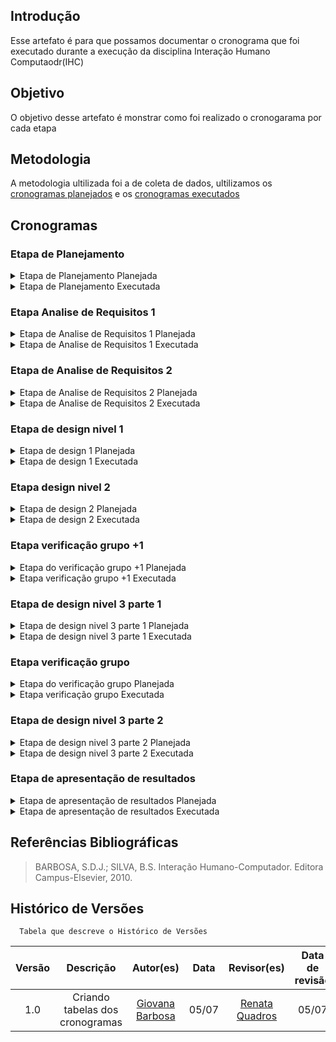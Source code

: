 ## Introdução
Esse artefato é para que possamos documentar o cronograma que foi executado durante a execução da disciplina Interação Humano Computaodr(IHC)

## Objetivo
O objetivo desse artefato é monstrar como foi realizado o cronogarama por cada etapa

## Metodologia
A metodologia ultilizada foi a de coleta de dados, ultilizamos os [cronogramas planejados](https://interacao-humano-computador.github.io/2024.1-PCDF/planejamento/cronograma/) e os [cronogramas executados](https://interacao-humano-computador.github.io/2024.1-PCDF/planejamento/cronograma_executado/)

## Cronogramas

### Etapa de Planejamento

<details >
<summary>Etapa de Planejamento Planejada</summary>

<center>

<table>
  <thead>
    <tr>
      <th>Atividade</th>
      <th>Período Previsto</th>
      <th>Responsável</th>
      <th>Revisão</th>
      <th>Revisor Responsável</th>
    </tr>
  </thead>
  <tbody>
    <tr>
      <td>Montar git pages</td>
      <td>27/03 a 31/03</td>
      <td>Lara</td>
      <td>29/03</td>
      <td>Giovana</td>
    </tr>
    <tr>
      <td>Documentar Equipe</td>
      <td>01/04 a 03/04</td>
      <td>Giovana</td>
      <td>07/04</td>
      <td>Lara</td>
    </tr>
    <tr>
      <td>Ferramentas do Projeto</td>
      <td>04/04 a 06/04</td>
      <td>Raissa</td>
      <td>07/04</td>
      <td>Giovana e Rayene</td>
    </tr>
    <tr>
      <td>Heatmap do projeto</td>
      <td>04/04 a 06/04</td>
      <td>Rayene</td>
      <td>07/04</td>
      <td>Giovana e Renata</td>
    </tr>
    <tr>
      <td>Documentar site escolhido</td>
      <td>06/04 a 07/04</td>
      <td>Rayene</td>
      <td>07/04</td>
      <td>Renata</td>
    </tr>
    <tr>
      <td>Seleção de sites individuais</td>
      <td>25/03 a 07/04</td>
      <td>Renata</td>
      <td>07/04</td>
      <td>Giovana</td>
    </tr>
    <tr>
      <td>Processo de design</td>
      <td>01/04 a 07/04</td>
      <td>Lara</td>
      <td>07/04</td>
      <td>João Pedro</td>
    </tr>
    <tr>
      <td>Montar cronograma</td>
      <td>03/04 a 06/04</td>
      <td>Giovana</td>
      <td>07/04</td>
      <td>Giovana, João, Lara, Raissa, Rayene, Renata</td>
    </tr>
    <tr>
      <td>Responder perguntas</td>
      <td>03/04 a 06/04</td>
      <td>João</td>
      <td>07/04</td>
      <td>Rayene</td>
    </tr>
    <tr>
      <td>Gravar Video da Apresentação</td>
      <td>06/04 a 07/04</td>
      <td>Giovana, João, Lara, Raissa, Rayene, Renata</td>
      <td>07/04</td>
      <td>Giovana, João, Lara, Raissa, Rayene, Renata</td>
    </tr>
    <tr>
      <td>Correção pós entrega</td>
      <td>09/04 a 12/04</td>
      <td>Giovana, João, Lara, Raissa, Rayene, Renata</td>
      <td>13/04</td>
      <td>Giovana, João, Lara, Raissa, Rayene, Renata</td>
    </tr>
  </tbody>
</table>

</table>

</center>

</details>
<details >
<summary>Etapa de Planejamento Executada </summary>

<center>

<table>
  <table>
  <thead>
    <tr>
      <th>Atividade</th>
      <th>Data</th>
      <th>Responsável </th>
      <th>Data da Revisão</th>
      <th>Revisor</th>
    </tr>
  </thead>
  <tbody>
    <tr>
      <td>Montar git pages</td>
      <td>27/03 a 31/03</td>
      <td>Lara</td>
      <td>29/03</td>
      <td>Giovana</td>
    </tr>
    <tr>
      <td>Documentar Equipe</td>
      <td>01/04 a 03/04</td>
      <td>Giovana</td>
      <td>07/04</td>
      <td>Lara</td>
    </tr>
    <tr>
      <td>Ferramentas do Projeto</td>
      <td>04/04 a 06/04</td>
      <td>Raissa</td>
      <td>07/04</td>
      <td>Giovana, João, Lara, Raissa, Rayene, Renata</td>
    </tr>
    <tr>
      <td>Heatmap do projeto</td>
      <td>04/04 a 06/04</td>
      <td>Rayene</td>
      <td>07/04</td>
      <td>Giovana</td>
    </tr>
    <tr>
      <td>Documentar site escolhido</td>
      <td>06/04 a 07/04</td>
      <td>Rayene </td>
      <td>07/04</td>
      <td>Renata e Giovana</td>
    </tr>
    <tr>
      <td>Sites avaliados</td>
      <td>25/03 a 07/04</td>
      <td>Renata</td>
      <td>07/04</td>
      <td>Giovana e Rayene</td>
    </tr>
    <tr>
      <td>Processo de design</td>
      <td>01/04 a 07/04</td>
      <td>Lara</td>
      <td>07/04</td>
      <td>João Pedro e Renata e Giovana</td>
    </tr>
    <tr>
      <td>cronograma</td>
      <td>03/04 a 06/04</td>
      <td>Giovana</td>
      <td>07/04</td>
      <td> Rayene, Renata</td>
    </tr>
    <tr>
      <td>cronograma executado</td>
      <td>03/04 a 06/04</td>
      <td>Giovana</td>
      <td>07/04</td>
      <td>Renata</td>
    </tr>
    <tr>
      <td>Responder perguntas</td>
      <td>03/04 a 06/04</td>
      <td>João e Giovana</td>
      <td>07/04</td>
      <td>Rayene, Renata, João</td>
    </tr>
    <tr>
      <td>Gravar Video da Apresentação</td>
      <td>06/04 a 07/04</td>
      <td>Giovana, João, Lara, Raissa, Rayene, Renata</td>
      <td>07/04</td>
      <td>Giovana, João, Lara, Raissa, Rayene, Renata</td>
    </tr>
    <tr>
      <td>Correção pós entrega</td>
      <td>09/04 a 12/04</td>
      <td>Giovana, João, Lara, Raissa, Rayene, Renata</td>
      <td>13/04</td>
      <td>Giovana, João, Lara, Raissa, Rayene, Renata</td>
    </tr>
  </tbody>
</table>

</table>

</center>

</details>

### Etapa Analise de Requisitos 1

<details >
<summary>Etapa de Analise de Requisitos 1 Planejada</summary>

<center>

<table>
  <thead>
    <tr>
      <th>Atividade</th>
      <th>Data</th>
      <th>Responsável </th>
      <th>Data da Revisão</th>
      <th>Revisor</th>
    </tr>
  </thead>
  <tbody>
    <tr>
      <td>Planejamento de Pesquisa do Perfil dos Usuários</td>
      <td>12/04 a 14/04</td>
      <td>Giovana e Renata</td>
      <td>14/04</td>
      <td>Rayene e Raissa</td>
    </tr>
    <tr>
      <td>Perfil dos Usuários</td>
      <td>14/04 a 15/04</td>
      <td>Giovana</td>
      <td>15/04</td>
      <td>João e Lara</td>
    </tr>
    <tr>
      <td>Definir Personas</td>
      <td>15/04 a 16/04</td>
      <td>João e Lara</td>
      <td>16/04</td>
      <td>Giovana e Renata</td>
    </tr>
    <tr>
      <td>Definir aspectos éticos</td>
      <td>13/04 a 15/04</td>
      <td>Giovana</td>
      <td>15/04</td>
      <td>Renata</td>
    </tr>
    <tr>
      <td>Termo de Consentimento</td>
      <td>11/04 a 12/04</td>
      <td>Renata</td>
      <td>12/04</td>
      <td>Giovana</td>
    </tr>
    <tr>
      <td>Análise de Tarefas</td>
      <td>16/04 a 18/04</td>
      <td>Giovana, João, Lara, Raissa, Rayene e Renata</td>
      <td>18/04</td>
      <td>Giovana, João, Lara, Raissa, Rayene e Renata</td>
    </tr>
    <tr>
      <td>Definir Cenários</td>
      <td>19/04 a 20/04</td>
      <td>Giovana, João, Lara, Raissa, Rayene e Renata</td>
      <td>20/04</td>
      <td>Giovana, João, Lara, Raissa, Rayene e Renata</td>
    </tr>
    <tr>
      <td>Responder perguntas</td>
      <td>21/04</td>
      <td>Giovana</td>
      <td>21/04</td>
      <td>Renata</td>
    </tr>
    <tr>
      <td>Gravação da apresentação</td>
      <td>21/04</td>
      <td>Giovana, João, Lara, Raissa, Rayene e Renata</td>
      <td>21/04</td>
      <td>Giovana, João, Lara, Raissa, Rayene e Renata</td>
    </tr>
    <tr>
      <td>Correção pós entrega</td>
      <td>22/04 a 25/04</td>
      <td>Giovana, João, Lara, Raissa, Rayene e Renata</td>
      <td>25/04</td>
      <td>Giovana, João, Lara, Raissa, Rayene e Renata</td>
    </tr>
  </tbody>

</table>

</center>

</details>

<details >
<summary>Etapa de Analise de Requisitos 1 Executada</summary>

<center>

<table>
  <thead>
    <tr>
      <th>Atividade</th>
      <th>Data</th>
      <th>Responsável </th>
      <th>Data da Revisão</th>
      <th>Revisor</th>
    </tr>
  </thead>
  <tbody>
    <tr>
      <td>Questionário</td>
      <td>12/04 a 14/04</td>
      <td>Raissa e Renata</td>
      <td>14/04</td>
      <td>Renata, Giovana e Rayene</td>
    </tr>
     <tr>
      <td>Entrevista</td>
      <td>12/04 a 14/04</td>
      <td>Giovana </td>
      <td>14/04</td>
      <td>Renata</td>
    </tr>
     <tr>
      <td>Analise Competitiva</td>
      <td>12/04 a 14/04</td>
      <td> Renata</td>
      <td>14/04</td>
      <td>Rayene e Giovana</td>
    </tr>
    <tr>
      <td>Perfil dos Usuários</td>
      <td>14/04 a 15/04</td>
      <td>Raissa e Rayene</td>
      <td>15/04</td>
      <td>Giovana e Renata</td>
    </tr>
    <tr>
      <td>Definir Personas</td>
      <td>15/04 a 16/04</td>
      <td>João e Lara</td>
      <td>16/04</td>
      <td>Giovana e Renata e Rayene</td>
    </tr>
    <tr>
      <td>Definir aspectos éticos</td>
      <td>13/04 a 15/04</td>
      <td>Renata</td>
      <td>15/04</td>
      <td>Giovana e Rayene</td>
    </tr>
    <tr>
      <td>Análise de Tarefas</td>
      <td>16/04 a 18/04</td>
      <td>Giovana, João, Lara, Raissa, Rayene e Renata</td>
      <td>18/04</td>
      <td>Giovana, João, Lara, Raissa, Rayene e Renata</td>
    </tr>
    <tr>
      <td>Definir Cenários</td>
      <td>19/04 a 20/04</td>
      <td>Giovana, João, Lara, Raissa, Rayene e Renata</td>
      <td>20/04</td>
      <td>Giovana, João, Lara, Raissa, Rayene e Renata</td>
    </tr>
    <tr>
      <td>Responder perguntas</td>
      <td>21/04</td>
      <td>Giovana</td>
      <td>21/04</td>
      <td>Renata</td>
    </tr>
    <tr>
      <td>Gravação da apresentação</td>
      <td>21/04</td>
      <td>Giovana, João, Lara, Raissa, Rayene e Renata</td>
      <td>21/04</td>
      <td>Giovana, João, Lara, Raissa, Rayene e Renata</td>
    </tr>
    <tr>
      <td>Correção pós entrega</td>
      <td>22/04 a 25/04</td>
      <td>Giovana, João, Lara, Raissa, Rayene e Renata</td>
      <td>25/04</td>
      <td>Giovana, João, Lara, Raissa, Rayene e Renata</td>
    </tr>
  </tbody>

</table>

</center>

</details>

### Etapa de Analise de Requisitos 2

<details >
<summary>Etapa de Analise de Requisitos 2 Planejada</summary>

<center>

<table>
   <thead>
    <tr>
      <th>Atividade</th>
      <th>Data</th>
      <th>Responsável </th>
      <th>Data da Revisão</th>
      <th>Revisor</th>
    </tr>
  </thead>
  <tbody>
    <tr>
      <td>Princípios gerais do projeto</td>
      <td>07/05 a 10/05</td>
      <td>Giovana e Renata</td>
      <td>10/05</td>
      <td>Giovana, João, Lara, Raissa, Rayene e Renata</td>
    </tr>
    <tr>
      <td>Metas de usabilidade</td>
      <td>07/05 a 10/05</td>
      <td>Raissa</td>
      <td>10/05</td>
      <td>Giovana, João, Lara, Raissa, Rayene e Renata</td>
    </tr>
    <tr>
      <td>Guia de estilo</td>
      <td>07/05 a 10/05</td>
      <td>Lara e João</td>
      <td>10/05</td>
      <td>Giovana, João, Lara, Raissa, Rayene e Renata</td>
    </tr>
    <tr>
      <td>Características do site</td>
      <td>07/05 a 10/05</td>
      <td>Rayane</td>
      <td>10/05</td>
      <td>Giovana, João, Lara, Raissa, Rayene e Renata</td>
    </tr>
    <tr>
      <td>Perguntas do site</td>
      <td>10/05</td>
      <td>Giovana</td>
      <td>10/05</td>
      <td>Giovana, João, Lara, Raissa, Rayene e Renata</td>
    </tr>
    <tr>
      <td>Gravar Apresentação</td>
      <td>11/05</td>
      <td>Giovana, João, Lara, Raissa, Rayene e Renata</td>
      <td>11/05</td>
      <td>Giovana, João, Lara, Raissa, Rayene e Renata</td>
    </tr>
    <tr>
      <td>Correção pós entrega</td>
      <td>14/05 a 17/05</td>
      <td>Giovana, João, Lara, Raissa, Rayene e Renata</td>
      <td>13/05 a 15/05</td>
      <td>Giovana, João, Lara, Raissa, Rayene e Renata</td>
    </tr>
  </tbody>
</table>

</center>

</details>

<details >
<summary>Etapa de Analise de Requisitos 2 Executada</summary>

<center>

<table>
   <thead>
    <tr>
      <th>Atividade</th>
      <th>Data</th>
      <th>Responsável </th>
      <th>Data da Revisão</th>
      <th>Revisor</th>
    </tr>
  </thead>
  <tbody>
    <tr>
      <td>Princípios gerais do projeto</td>
      <td>07/05 a 10/05</td>
      <td>Giovana e Renata</td>
      <td>10/05</td>
      <td>Giovana, Rayene e Renata</td>
    </tr>
    <tr>
      <td>Metas de usabilidade</td>
      <td>07/05 a 10/05</td>
      <td>Raissa</td>
      <td>10/05</td>
      <td>Giovana,  Rayene e Renata</td>
    </tr>
    <tr>
      <td>Guia de estilo</td>
      <td>07/05 a 10/05</td>
      <td>Rayene</td>
      <td>10/05</td>
      <td>Giovana, João, Lara, Raissa, Rayene e Renata</td>
    </tr>
    <tr>
      <td>Características do site</td>
      <td>07/05 a 10/05</td>
      <td>Lara e João</td>
      <td>10/05</td>
      <td>Giovana e Renata</td>
    </tr>
    <tr>
      <td>Perguntas do site</td>
      <td>10/05</td>
      <td>Giovana</td>
      <td>10/05</td>
      <td>Renata</td>
    </tr>
    <tr>
      <td>Gravar Apresentação</td>
      <td>11/05</td>
      <td>Giovana, João, Lara, Raissa, Rayene e Renata</td>
      <td>11/05</td>
      <td>Giovana, João, Lara, Raissa, Rayene e Renata</td>
    </tr>
    <tr>
      <td>Correção pós entrega</td>
      <td>14/05 a 17/05</td>
      <td>Giovana, João, Lara, Raissa, Rayene e Renata</td>
      <td>13/05 a 15/05</td>
      <td>Giovana, João, Lara, Raissa, Rayene e Renata</td>
    </tr>
  </tbody>
</table>

</center>

</details>

### Etapa de design nivel 1

<details >
<summary>Etapa de design 1 Planejada</summary>

<center>

<table>
   <thead>
    <tr>
      <th>Atividade</th>
      <th>Data</th>
      <th>Responsável </th>
      <th>Data da Revisão</th>
      <th>Revisor</th>
    </tr>
  </thead>
    <tbody>
    <tr>
      <td>Planejamento da avaliação do Storyboard</td>
      <td>14/05 a 16/05</td>
      <td>Renata</td>
      <td>16/05</td>
      <td>Giovana, João, Lara, Raissa, Rayene e Renata</td>
    </tr>
    <tr>
      <td>Planejamento do relato dos resultados da avaliação do Storyboard</td>
      <td>16/05 a 18/05</td>
      <td>Lara</td>
      <td>18/05</td>
      <td>Giovana, João, Lara, Raissa, Rayene e Renata</td>
    </tr>
    <tr>
      <td>Relato do Storyboard</td>
      <td>18/05 a 20/05</td>
      <td>João</td>
      <td>20/05</td>
      <td>Giovana, João, Lara, Raissa, Rayene e Renata</td>
    </tr>
    <tr>
      <td>Planejamento da Avaliação da Análise de tarefas</td>
      <td>14/05 a 16/05</td>
      <td>Raissa</td>
      <td>16/05</td>
      <td>Giovana, João, Lara, Raissa, Rayene e Renata</td>
    </tr>
    <tr>
      <td>Planejamento do relato da avaliação da análise de tarefas</td>
      <td>16/05 a 18/05</td>
      <td>Giovana</td>
      <td>18/05</td>
      <td>Giovana, João, Lara, Raissa, Rayene e Renata</td>
    </tr>
    <tr>
      <td>Relato da Análise de tarefas</td>
      <td>18/05 a 20/05</td>
      <td>Rayene</td>
      <td>20/05</td>
      <td>Giovana, João, Lara, Raissa, Rayene e Renata</td>
    </tr>
    <tr>
      <td>Storyboard</td>
      <td>14/05 a 20/05</td>
      <td>Giovana, João, Lara, Raissa, Rayene e Renata</td>
      <td>20/05</td>
      <td>Giovana, João, Lara, Raissa, Rayene e Renata</td>
    </tr>
    <tr>
      <td>Perguntas do site</td>
      <td>20/05</td>
      <td>Giovana</td>
      <td>20/05</td>
      <td>Giovana, João, Lara, Raissa, Rayene e Renata</td>
    </tr>
    <tr>
      <td>Gravação da apresentação</td>
      <td>20/05 a 21/05</td>
      <td>Giovana, João, Lara, Raissa, Rayene e Renata</td>
      <td>21/05</td>
      <td>Giovana, João, Lara, Raissa, Rayene e Renata</td>
    </tr>
    <tr>
      <td>Correção pós entrega</td>
      <td>23/05 a 25/05</td>
      <td>Giovana, João, Lara, Raissa, Rayene e Renata</td>
      <td>25/05</td>
      <td>Giovana, João, Lara, Raissa, Rayene e Renata</td>
    </tr>
  </tbody>
</table>

</center>

</details>

<details >
<summary>Etapa de design 1 Executada</summary>

<center>

<table>
   <thead>
    <tr>
      <th>Atividade</th>
      <th>Data</th>
      <th>Responsável </th>
      <th>Data da Revisão</th>
      <th>Revisor</th>
    </tr>
  </thead>
  <tbody>
    <tr>
      <td>Planejamento da avaliação do Storyboard</td>
      <td>14/05 a 16/05</td>
      <td>Renata</td>
      <td>16/05</td>
      <td>Giovana, Rayene e Renata</td>
    </tr>
    <tr>
      <td>Planejamento do relato dos resultados da avaliação do Storyboard</td>
      <td>16/05 a 18/05</td>
      <td>Rayene</td>
      <td>18/05</td>
      <td>Giovana</td>
    </tr>
    <tr>
      <td>Planejamento da Avaliação da Análise de tarefas</td>
      <td>14/05 a 16/05</td>
      <td>Raissa</td>
      <td>16/05</td>
      <td>Giovana, Rayene e Renata</td>
    </tr>
    <tr>
      <td>Planejamento do relato da avaliação da análise de tarefas</td>
      <td>16/05 a 18/05</td>
      <td>Giovana</td>
      <td>18/05</td>
      <td>Giovana, Rayene e Renata</td>
    </tr>
    <tr>
      <td>Perguntas do site</td>
      <td>20/05</td>
      <td>Giovana</td>
      <td>20/05</td>
      <td> Renata</td>
    </tr>
    <tr>
      <td>Gravação da apresentação</td>
      <td>20/05 a 21/05</td>
      <td>Giovana, João, Lara, Raissa, Rayene e Renata</td>
      <td>21/05</td>
      <td>Giovana, João, Lara, Raissa, Rayene e Renata</td>
    </tr>
    <tr>
      <td>Correção pós entrega</td>
      <td>23/05 a 25/05</td>
      <td>Giovana, João, Lara, Raissa, Rayene e Renata</td>
      <td>25/05</td>
      <td>Giovana, João, Lara, Raissa, Rayene e Renata</td>
    </tr>
  </tbody>
</table>

</center>

</details>

### Etapa design nivel 2 
<details >
<summary>Etapa de design 2 Planejada</summary>

<center>

<table>
   <thead>
    <tr>
      <th>Atividade</th>
      <th>Data</th>
      <th>Responsável </th>
      <th>Data da Revisão</th>
      <th>Revisor</th>
    </tr>
  </thead>
    <tbody>
    <tr>
      <td>Relato dos resultados do Storyboard</td>
      <td>25/05 a 27/05</td>
      <td>Rayene</td>
      <td>25/05 a 27/05</td>
      <td>Giovana, João, Lara, Raissa, Rayene e Renata</td>
    </tr>
    <tr>
      <td>Relato dos resultados da Análise de tarefas</td>
      <td>25/05 a 27/05</td>
      <td>Giovana</td>
      <td>25/05 a 27/05</td>
      <td>Giovana, João, Lara, Raissa, Rayene e Renata</td>
    </tr>
    <tr>
      <td>Planejamento da avaliação do protótipo de papel</td>
      <td>23/05 a 25/05</td>
      <td>João e Lara</td>
      <td>23/05 a 25/05</td>
      <td>Giovana, João, Lara, Raissa, Rayene e Renata</td>
    </tr>
    <tr>
      <td>Planejamento do relato de resultados da avaliação do protótipo de papel</td>
      <td>25/05 a 27/05</td>
      <td>Raissa e Renata</td>
      <td>25/05 a 27/05</td>
      <td>Giovana, João, Lara, Raissa, Rayene e Renata</td>
    </tr>
    <tr>
      <td>Responder Perguntas Finais</td>
      <td>25/05 a 27/05</td>
      <td>Giovana</td>
      <td>25/05 a 27/05</td>
      <td>Giovana, João, Lara, Raissa, Rayene e Renata</td>
    </tr>
    <tr>
      <td>Gravação da apresentação</td>
      <td>28/05 a 29/05</td>
      <td>Giovana, João, Lara, Raissa, Rayene e Renata</td>
      <td>28/05 a 29/05</td>
      <td>Giovana, João, Lara, Raissa, Rayene e Renata</td>
    </tr>
    <tr>
      <td>Correção pós entrega</td>
      <td>03/06 a 05/06</td>
      <td>Giovana, João, Lara, Raissa, Rayene e Renata</td>
      <td>05/06</td>
      <td>Giovana, João, Lara, Raissa, Rayene e Renata</td>
    </tr>
  </tbody>
</table>

</center>

</details>

<details >
<summary>Etapa de design 2 Executada</summary>

<center>

<table>
   <thead>
    <tr>
      <th>Atividade</th>
      <th>Data</th>
      <th>Responsável </th>
      <th>Data da Revisão</th>
      <th>Revisor</th>
    </tr>
  </thead>
    <tbody>
    <tr>
      <td>Relato dos resultados do Storyboard</td>
      <td>25/05 a 27/05</td>
      <td>Rayene</td>
      <td>25/05 a 27/05</td>
      <td>Giovana e Rayene </td>
    </tr>
    <tr>
      <td>Relato dos resultados da Análise de tarefas</td>
      <td>25/05 a 27/05</td>
      <td>Giovana</td>
      <td>25/05 a 27/05</td>
      <td>Rayene e Renata</td>
    </tr>
    <tr>
      <td>Storyboard</td>
      <td>25/05 a 27/05</td>
      <td>Giovana, João, Lara, Raissa, Rayene e Renata</td>
      <td>25/05 a 27/05</td>
      <td>Giovana, João, Lara, Raissa, Rayene e Renata</td>
    </tr>
    <tr>
      <td>Planejamento da avaliação do protótipo de papel</td>
      <td>23/05 a 25/05</td>
      <td>Renata</td>
      <td>23/05 a 25/05</td>
      <td>Giovana</td>
    </tr>
    <tr>
      <td>Planejamento do relato de resultados da avaliação do protótipo de papel</td>
      <td>25/05 a 27/05</td>
      <td>Raissa </td>
      <td>25/05 a 27/05</td>
      <td>Giovana e Renata</td>
    </tr>
    <tr>
      <td>Responder Perguntas Finais</td>
      <td>25/05 a 27/05</td>
      <td>Giovana</td>
      <td>25/05 a 27/05</td>
      <td> Renata</td>
    </tr>
    <tr>
      <td>Gravação da apresentação</td>
      <td>28/05 a 29/05</td>
      <td>Giovana, João, Lara, Raissa, Rayene e Renata</td>
      <td>28/05 a 29/05</td>
      <td>Giovana, João, Lara, Raissa, Rayene e Renata</td>
    </tr>
    <tr>
      <td>Correção pós entrega</td>
      <td>03/06 a 05/06</td>
      <td>Giovana, João, Lara, Raissa, Rayene e Renata</td>
      <td>05/06</td>
      <td>Giovana, João, Lara, Raissa, Rayene e Renata</td>
    </tr>
  </tbody>
</table>

</center>

</details>

### Etapa verificação grupo +1
<details >
<summary>Etapa do verificação grupo +1 Planejada</summary>

<center>

<table>
   <thead>
    <tr>
      <th>Atividade</th>
      <th>Data</th>
      <th>Responsável </th>
      <th>Data da Revisão</th>
      <th>Revisor</th>
    </tr>
  </thead>
    <tbody>
     <tr>
    <td>Planejamento da Avaliação da etapa 1</td>
    <td>03/06</td>
    <td>Raissa e Rayene</td>
    <td>07/06</td>
    <td>Giovana, Lara, Raissa, Rayene e Renata</td>
  </tr>
  <tr>
    <td>Planejamento da Avaliação da etapa 2</td>
    <td>06/06</td>
    <td>Giovana e Renata</td>
    <td>07/06</td>
    <td>Giovana, Lara, Raissa, Rayene e Renata</td>
  </tr>
  <tr>
    <td>Planejamento da Avaliação da etapa 3</td>
    <td>06/06</td>
    <td>Lara e Giovana</td>
    <td>07/06</td>
    <td>Giovana, Lara, Raissa, Rayene e Renata</td>
  </tr>
  <tr>
    <td>Planejamento da Avaliação da etapa 4</td>
    <td>06/06</td>
    <td>Raissa e Rayene</td>
    <td>07/06</td>
    <td>Giovana, Lara, Raissa, Rayene e Renata</td>
  </tr>
  <tr>
    <td>Planejamento da Avaliação da etapa 5</td>
    <td>03/06</td>
    <td>Giovana e Renata</td>
    <td>07/06</td>
    <td>Giovana, Lara, Raissa, Rayene e Renata</td>
  </tr>
  <tr>
    <td>Relato da etapa 1</td>
    <td>09/06</td>
    <td>Lara e Giovana</td>
    <td>09/06</td>
    <td>Giovana, Lara, Raissa, Rayene e Renata</td>
  </tr>
  <tr>
    <td>Relato da etapa 2</td>
    <td>09/06</td>
    <td>Raissa e Rayene</td>
    <td>09/06</td>
    <td>Giovana, Lara, Raissa, Rayene e Renata</td>
  </tr>
  <tr>
    <td>Relato da etapa 3</td>
    <td>09/06</td>
    <td>Renata e Rayene</td>
    <td>09/06</td>
    <td>Giovana, Lara, Raissa, Rayene e Renata</td>
  </tr>
  <tr>
    <td>Relato da etapa 4</td>
    <td>09/06</td>
    <td>Giovana e Lara</td>
    <td>09/06</td>
    <td>Giovana, Lara, Raissa, Rayene e Renata</td>
  </tr>
  <tr>
    <td>Relato da etapa 5</td>
    <td>09/06</td>
    <td>Lara e Raissa</td>
    <td>09/06</td>
    <td>Giovana, Lara, Raissa, Rayene e Renata</td>
  </tr>
  <tr>
    <td>Responder Perguntas finais</td>
    <td>09/06</td>
    <td>Giovana</td>
    <td>09/06</td>
    <td>Giovana, Lara, Raissa, Rayene e Renata</td>
  </tr>
  <tr>
    <td>Gravação da apresentação</td>
    <td>09/06</td>
    <td>Giovana, Lara, Raissa, Rayene e Renata</td>
    <td>10/06</td>
    <td>Giovana, Lara, Raissa, Rayene e Renata</td>
  </tr>
  <tr>
    <td>Correção pós entrega</td>
    <td>14/06</td>
    <td>Giovana, Lara, Raissa, Rayene e Renata</td>
    <td>14/06</td>
    <td>Giovana, Lara, Raissa, Rayene e Renata</td>
  </tr>
  </tbody>
</table>

</center>

</details>

<details >
<summary>Etapa verificação grupo +1 Executada</summary>

<center>

<table>
   <thead>
    <tr>
      <th>Atividade</th>
      <th>Data</th>
      <th>Responsável </th>
      <th>Data da Revisão</th>
      <th>Revisor</th>
    </tr>
  </thead>
    <tbody>
     <tr>
    <td>Planejamento da Avaliação da etapa 1</td>
    <td>03/06</td>
    <td>Raissa e Rayene</td>
    <td>07/06</td>
    <td>Giovana, Lara, Raissa, Rayene e Renata</td>
  </tr>
  <tr>
    <td>Planejamento da Avaliação da etapa 2</td>
    <td>03/06</td>
    <td>Giovana e Renata</td>
    <td>07/06</td>
    <td>Giovana, Lara, Raissa, Rayene e Renata</td>
  </tr>
  <tr>
    <td>Planejamento da Avaliação da etapa 3</td>
    <td>03/06</td>
    <td>Lara e Giovana</td>
    <td>07/06</td>
    <td>Giovana, Lara, Raissa, Rayene e Renata</td>
  </tr>
  <tr>
    <td>Planejamento da Avaliação da etapa 4</td>
    <td>06/06</td>
    <td>Raissa e Rayene</td>
    <td>07/06</td>
    <td>Giovana, Lara, Raissa, Rayene e Renata</td>
  </tr>
  <tr>
    <td>Planejamento da Avaliação da etapa 5</td>
    <td>06/06</td>
    <td>Giovana e Renata</td>
    <td>07/06</td>
    <td>Giovana, Lara, Raissa, Rayene e Renata</td>
  </tr>
  <tr>
    <td>Relato da etapa 1</td>
    <td>09/06</td>
    <td>Lara e Giovana</td>
    <td>09/06</td>
    <td>Giovana, Lara, Raissa, Rayene e Renata</td>
  </tr>
  <tr>
    <td>Relato da etapa 2</td>
    <td>09/06</td>
    <td>Raissa e Rayene</td>
    <td>09/06</td>
    <td>Giovana, Lara, Raissa, Rayene e Renata</td>
  </tr>
  <tr>
    <td>Relato da etapa 3</td>
    <td>09/06</td>
    <td>Renata e Rayene</td>
    <td>09/06</td>
    <td>Giovana, Lara, Raissa, Rayene e Renata</td>
  </tr>
  <tr>
    <td>Relato da etapa 4</td>
    <td>09/06</td>
    <td>Giovana e Lara</td>
    <td>09/06</td>
    <td>Giovana, Lara, Raissa, Rayene e Renata</td>
  </tr>
  <tr>
    <td>Relato da etapa 5</td>
    <td>09/06</td>
    <td>Lara e Raissa</td>
    <td>09/06</td>
    <td>Giovana, Lara, Raissa, Rayene e Renata</td>
  </tr>
  <tr>
    <td>Responder Perguntas finais</td>
    <td>09/06</td>
    <td>Giovana</td>
    <td>09/06</td>
    <td>Giovana, Lara, Raissa, Rayene e Renata</td>
  </tr>
  <tr>
    <td>Gravação da apresentação</td>
    <td>10/06</td>
    <td>Giovana, Lara, Raissa, Rayene e Renata</td>
    <td>10/06</td>
    <td>Giovana, Lara, Raissa, Rayene e Renata</td>
  </tr>
  <tr>
    <td>Correção pós entrega</td>
    <td>14/06</td>
    <td>Giovana, Lara, Raissa, Rayene e Renata</td>
    <td>14/06</td>
    <td>Giovana, Lara, Raissa, Rayene e Renata</td>
  </tr>
  </tbody>
  </tbody>
</table>

</center>

</details>

### Etapa de design nivel 3 parte 1
<details >
<summary>Etapa de design nivel 3 parte 1 Planejada</summary>

<center>

<table>
   <thead>
    <tr>
      <th>Atividade</th>
      <th>Data</th>
      <th>Responsável </th>
      <th>Data da Revisão</th>
      <th>Revisor</th>
    </tr>
     <tr>
    <td>Protótipo de papel</td>
    <td>05/06</td>
    <td>Giovana, Lara, Raissa, Rayene e Renata</td>
    <td>12/06</td>
    <td>Giovana, Lara, Raissa, Rayene e Renata</td>
  </tr>
  <tr>
    <td>Relato dos resultados do Protótipo de Papel</td>
    <td>10/06</td>
    <td>Giovana</td>
    <td>12/06 - 14/06</td>
    <td>Giovana, Lara, Raissa, Rayene e Renata</td>
  </tr>
  <tr>
    <td>Planejamento da avaliação do protótipo de alta fidelidade</td>
    <td>12/06</td>
    <td>Renata e Raissa</td>
    <td>14/06 - 16/06</td>
    <td>Giovana, Lara, Raissa, Rayene e Renata</td>
  </tr>
  <tr>
    <td>Planejamento do relato dos resultados da avaliação do protótipo de alta fidelidade</td>
    <td>16/06</td>
    <td>Rayene e Lara</td>
    <td>14/06 - 16/06</td>
    <td>Giovana, Lara, Raissa, Rayene e Renata</td>
  </tr>
  <tr>
    <td>Perguntas finais</td>
    <td>16/06</td>
    <td>Giovana</td>
    <td>16/06</td>
    <td>Giovana, Lara, Raissa, Rayene e Renata</td>
  </tr>
  <tr>
    <td>Gravação da apresentação</td>
    <td>17/06</td>
    <td>Giovana, Lara, Raissa, Rayene e Renata</td>
    <td>16/06 - 17/06</td>
    <td>Giovana, Lara, Raissa, Rayene e Renata</td>
  </tr>
  <tr>
    <td>Correção pós entrega</td>
    <td>21/06</td>
    <td>Giovana, Lara, Raissa, Rayene e Renata</td>
    <td>21/06</td>
    <td>Giovana, Lara, Raissa, Rayene e Renata</td>
  </tr>
</table>

</center>

</details>

<details >
<summary>Etapa de design nivel 3 parte 1 Executada</summary>

<center>

<table>
   <thead>
    <tr>
      <th>Atividade</th>
      <th>Data</th>
      <th>Responsável </th>
      <th>Data da Revisão</th>
      <th>Revisor</th>
    </tr>
  <tr>
    <td>Protótipo de papel</td>
    <td>05/06</td>
    <td>Giovana, Lara, Raissa, Rayene e Renata</td>
    <td>12/06</td>
    <td>Giovana, Lara, Raissa, Rayene e Renata</td>
  </tr>
  <tr>
    <td>Relato dos resultados do Protótipo de Papel</td>
    <td>12/06</td>
    <td>Giovana</td>
    <td>12/06 - 14/06</td>
    <td>Giovana, Rayene e Renata</td>
  </tr>
  <tr>
    <td>Planejamento da avaliação do protótipo de alta fidelidade</td>
   <td>14/06</td>
    <td>Renata </td>
    <td>14/06 - 16/06</td>
    <td>Giovana</td>
  </tr>
  <tr>
    <td>Planejamento do relato dos resultados da avaliação do protótipo de alta fidelidade</td>
    <td>16/06</td>
    <td>Rayene e Raissa</td>
    <td>14/06 - 16/06</td>
    <td>Giovana e Renata</td>
  </tr>
  <tr>
    <td>Perguntas finais</td>
    <td>16/06</td>
    <td>Giovana</td>
    <td>16/06</td>
    <td>Renata</td>
  </tr>
  <tr>
    <td>Gravação da apresentação</td>
    <td>17/06</td>
    <td>Giovana, Lara, Raissa, Rayene e Renata</td>
    <td>16/06 - 17/06</td>
    <td>Giovana, Lara, Raissa, Rayene e Renata</td>
  </tr>
  <tr>
    <td>Correção pós entrega</td>
    <td>21/06</td>
    <td>Giovana, Lara, Raissa, Rayene e Renata</td>
    <td>21/06</td>
    <td>Giovana, Lara, Raissa, Rayene e Renata</td>
  </tr>
</table>

</center>

</details>

### Etapa verificação grupo 
<details >
<summary>Etapa do verificação grupo  Planejada</summary>

<center>

<table>
   <thead>
    <tr>
      <th>Atividade</th>
      <th>Data</th>
      <th>Responsável </th>
      <th>Data da Revisão</th>
      <th>Revisor</th>
    </tr>
  </thead>
    <tbody>
     <tr>
    <td>Planejamento da Avaliação da etapa 1</td>
    <td>06/06</td>
    <td>Raissa e Rayene</td>
    <td>07/06</td>
    <td>Giovana, Lara, Raissa, Rayene e Renata</td>
  </tr>
  <tr>
    <td>Planejamento da Avaliação da etapa 2</td>
    <td>06/06</td>
    <td>Giovana e Renata</td>
    <td>07/06</td>
    <td>Giovana, Lara, Raissa, Rayene e Renata</td>
  </tr>
  <tr>
    <td>Planejamento da Avaliação da etapa 3</td>
    <td>06/06</td>
    <td>Lara e Giovana</td>
    <td>07/06</td>
    <td>Giovana, Lara, Raissa, Rayene e Renata</td>
  </tr>
  <tr>
    <td>Planejamento da Avaliação da etapa 4</td>
    <td>06/06</td>
    <td>Raissa e Rayene</td>
    <td>07/06</td>
    <td>Giovana, Lara, Raissa, Rayene e Renata</td>
  </tr>
  <tr>
    <td>Planejamento da Avaliação da etapa 5</td>
    <td>06/06</td>
    <td>Giovana e Renata</td>
    <td>07/06</td>
    <td>Giovana, Lara, Raissa, Rayene e Renata</td>
  </tr>
  <tr>
    <td>Relato da etapa 1</td>
    <td>09/06</td>
    <td>Lara e Giovana</td>
    <td>09/06</td>
    <td>Giovana, Lara, Raissa, Rayene e Renata</td>
  </tr>
  <tr>
    <td>Relato da etapa 2</td>
    <td>06/06</td>
    <td>Raissa e Rayene</td>
    <td>09/06</td>
    <td>Giovana, Lara, Raissa, Rayene e Renata</td>
  </tr>
  <tr>
    <td>Relato da etapa 3</td>
    <td>06/06</td>
    <td>Renata e Rayene</td>
    <td>09/06</td>
    <td>Giovana, Lara, Raissa, Rayene e Renata</td>
  </tr>
  <tr>
    <td>Relato da etapa 4</td>
    <td>09/06</td>
    <td>Giovana e Lara</td>
    <td>09/06</td>
    <td>Giovana, Lara, Raissa, Rayene e Renata</td>
  </tr>
  <tr>
    <td>Relato da etapa 5</td>
    <td>09/06</td>
    <td>Lara e Raissa</td>
    <td>09/06</td>
    <td>Giovana, Lara, Raissa, Rayene e Renata</td>
  </tr>
  <tr>
    <td>Responder Perguntas finais</td>
    <td>09/06</td>
    <td>Giovana</td>
    <td>09/06</td>
    <td>Giovana, Lara, Raissa, Rayene e Renata</td>
  </tr>
  <tr>
    <td>Gravação da apresentação</td>
    <td>10/06</td>
    <td>Giovana, Lara, Raissa, Rayene e Renata</td>
    <td>10/06</td>
    <td>Giovana, Lara, Raissa, Rayene e Renata</td>
  </tr>
  <tr>
    <td>Correção pós entrega</td>
    <td>14/06</td>
    <td>Giovana, Lara, Raissa, Rayene e Renata</td>
    <td>14/06</td>
    <td>Giovana, Lara, Raissa, Rayene e Renata</td>
  </tr>
  </tbody>
</table>

</center>

</details>

<details >
<summary>Etapa verificação grupo  Executada</summary>

<center>

<table>
   <thead>
    <tr>
      <th>Atividade</th>
      <th>Data</th>
      <th>Responsável </th>
      <th>Data da Revisão</th>
      <th>Revisor</th>
    </tr>
  </thead>
    <tbody>
     <tr>
    <td>Planejamento da Avaliação da etapa 1</td>
    <td>03/06</td>
    <td>Raissa e Rayene</td>
    <td>07/06</td>
    <td>Giovana, Lara, Raissa, Rayene e Renata</td>
  </tr>
  <tr>
    <td>Planejamento da Avaliação da etapa 2</td>
    <td>03/06</td>
    <td>Giovana e Renata</td>
    <td>07/06</td>
    <td>Giovana, Lara, Raissa, Rayene e Renata</td>
  </tr>
  <tr>
    <td>Planejamento da Avaliação da etapa 3</td>
    <td>03/06</td>
    <td>Lara e Giovana</td>
    <td>07/06</td>
    <td>Giovana, Lara, Raissa, Rayene e Renata</td>
  </tr>
  <tr>
    <td>Planejamento da Avaliação da etapa 4</td>
    <td>03/06</td>
    <td>Raissa e Rayene</td>
    <td>07/06</td>
    <td>Giovana, Lara, Raissa, Rayene e Renata</td>
  </tr>
  <tr>
    <td>Planejamento da Avaliação da etapa 5</td>
    <td>06/06</td>
    <td>Giovana e Renata</td>
    <td>07/06</td>
    <td>Giovana, Lara, Raissa, Rayene e Renata</td>
  </tr>
  <tr>
    <td>Relato da etapa 1</td>
    <td>09/06</td>
    <td>Lara e Giovana</td>
    <td>09/06</td>
    <td>Giovana, Lara, Raissa, Rayene e Renata</td>
  </tr>
  <tr>
    <td>Relato da etapa 2</td>
    <td>09/06</td>
    <td>Raissa e Rayene</td>
    <td>09/06</td>
    <td>Giovana, Lara, Raissa, Rayene e Renata</td>
  </tr>
  <tr>
    <td>Relato da etapa 3</td>
    <td>09/06</td>
    <td>Renata e Rayene</td>
    <td>09/06</td>
    <td>Giovana, Lara, Raissa, Rayene e Renata</td>
  </tr>
  <tr>
    <td>Relato da etapa 4</td>
    <td>09/06</td>
    <td>Giovana e Lara</td>
    <td>09/06</td>
    <td>Giovana, Lara, Raissa, Rayene e Renata</td>
  </tr>
  <tr>
    <td>Relato da etapa 5</td>
    <td>09/06</td>
    <td>Lara e Raissa</td>
    <td>09/06</td>
    <td>Giovana, Lara, Raissa, Rayene e Renata</td>
  </tr>
  <tr>
    <td>Responder Perguntas finais</td>
    <td>09/06</td>
    <td>Giovana</td>
    <td>09/06</td>
    <td>Giovana, Lara, Raissa, Rayene e Renata</td>
  </tr>
  <tr>
    <td>Gravação da apresentação</td>
    <td>10/06</td>
    <td>Giovana, Lara, Raissa, Rayene e Renata</td>
    <td>10/06</td>
    <td>Giovana, Lara, Raissa, Rayene e Renata</td>
  </tr>
  <tr>
    <td>Correção pós entrega</td>
    <td>14/06</td>
    <td>Giovana, Lara, Raissa, Rayene e Renata</td>
    <td>14/06</td>
    <td>Giovana, Lara, Raissa, Rayene e Renata</td>
  </tr>
  </tbody>
  </tbody>
</table>

</center>

</details>

### Etapa de design nivel 3 parte 2
<details >
<summary>Etapa de design nivel 3 parte 2 Planejada</summary>

<center>

<table>
   <thead>
    <tr>
      <th>Atividade</th>
      <th>Data</th>
      <th>Responsável </th>
      <th>Data da Revisão</th>
      <th>Revisor</th>
    </tr>
  <tr>
    <td>Relato dos resultados da avaliação do protótipo de alta fidelidade</td>
    <td>24/06</td>
    <td>Giovana</td>
    <td>22/06 - 24/06</td>
    <td>Giovana, Lara, Raissa, Rayene e Renata</td>
  </tr>
  <tr>
    <td>Planejamento de verificação dos artefatos da entrega 7</td>
    <td>23/06</td>
    <td>Renata e Raissa</td>
    <td>22/06 - 24/06</td>
    <td>Giovana, Lara, Raissa, Rayene e Renata</td>
  </tr>
  <tr>
    <td>Relato da verificação da Etapa 7 e ajustes nos artefatos</td>
    <td>24/06</td>
    <td>Lara e Rayene</td>
    <td>24/06 - 25/06</td>
    <td>Giovana, Lara, Raissa, Rayene e Renata</td>
  </tr>
  <tr>
    <td>Responder perguntas finais</td>
    <td>25/06</td>
    <td>Giovana</td>
    <td>24/06 - 25/06</td>
    <td>Giovana, Lara, Raissa, Rayene e Renata</td>
  </tr>
  <tr>
    <td>Gravação da apresentação</td>
    <td>26/06</td>
    <td>Giovana, Lara, Raissa, Rayene e Renata</td>
    <td>24/06 - 25/06</td>
    <td>Giovana, Lara, Raissa, Rayene e Renata</td>
  </tr>
  <tr>
    <td>Correção pós entrega</td>
    <td>05/07</td>
    <td>Giovana, Lara, Raissa, Rayene e Renata</td>
    <td>05/07</td>
    <td>Giovana, Lara, Raissa, Rayene e Renata</td>
  </tr>
</table>

</center>

</details>

<details >
<summary>Etapa de design nivel 3 parte 2 Executada</summary>

<center>

<table>
   <thead>
    <tr>
      <th>Atividade</th>
      <th>Data</th>
      <th>Responsável </th>
      <th>Data da Revisão</th>
      <th>Revisor</th>
    </tr>
  <tr>
    <td>Relato dos resultados da avaliação do protótipo de alta fidelidade</td>
    <td>24/06</td>
    <td>Giovana, Lara, Raissa, Rayene e Renata</td>
    <td>22/06 - 24/06</td>
    <td>Giovana, Lara, Raissa, Rayene e Renata</td>
  </tr>
  <tr>
    <td>Prototipo de alta fidelidade</td>
    <td>24/06</td>
    <td>Giovana, Lara, Raissa, Rayene e Renata</td>
    <td>24/06 - 25/06</td>
    <td>Giovana, Lara, Raissa, Rayene e Renata</td>
  </tr>
  <tr>
    <td>Responder perguntas finais</td>
    <td>24/06</td>
    <td>Giovana</td>
    <td>24/06 - 25/06</td>
    <td> Renata</td>
  </tr>
  <tr>
    <td>Gravação da apresentação</td>
    <td>25/06</td>
   <td>Giovana, Lara, Raissa, Rayene e Renata</td>
    <td>24/06 - 25/06</td>
    <td>Giovana, Lara, Raissa, Rayene e Renata</td>
  </tr>
  <tr>
    <td>Correção pós entrega</td>
    <td>05/07</td>
    <td>Giovana, Lara, Raissa, Rayene e Renata</td>
    <td>05/07</td>
    <td>Giovana, Lara, Raissa, Rayene e Renata</td>
  </tr>
</table>

</center>

</details>

### Etapa de apresentação de resultados

<details >
<summary>Etapa de apresentação de resultados Planejada</summary>

<center>

<table>
   <thead>
    <tr>
      <th>Atividade</th>
      <th>Data</th>
      <th>Responsável </th>
      <th>Data da Revisão</th>
      <th>Revisor</th>
    </tr>
   <tr>
    <td>Planejamento de verificação dos artefatos anteriores</td>
    <td>26/06</td>
    <td>Raissa e Lara</td>
    <td>26/06 - 28/06</td>
    <td>Giovana, Lara, Raissa, Rayene e Renata</td>
  </tr>
  <tr>
    <td>Relato da verificação das etapas anteriores e ajustes nos artefatos</td>
    <td>28/06</td>
    <td>Renata e Giovana</td>
    <td>26/06 - 28/06</td>
    <td>Giovana, Lara, Raissa, Rayene e Renata</td>
  </tr>
  <tr>
    <td>Responder perguntas finais</td>
    <td>28/06</td>
    <td>Giovana, Lara, Raissa, Rayene e Renata</td>
    <td>26/06 - 28/06</td>
    <td>Giovana, Lara, Raissa, Rayene e Renata</td>
  </tr>
  <tr>
    <td>Gravação da apresentação</td>
    <td>10/07</td>
    <td>Giovana, Lara, Raissa, Rayene e Renata</td>
    <td>10/07</td>
    <td>Giovana, Lara, Raissa, Rayene e Renata</td>
  </tr>
</table>

</center>

</details>

<details >
<summary>Etapa de apresentação de resultados Executada</summary>

<center>

<table>
   <thead>
    <tr>
      <th>Atividade</th>
      <th>Data</th>
      <th>Responsável </th>
      <th>Data da Revisão</th>
      <th>Revisor</th>
    </tr>
   <tr>
    <td>O site selecionado para o projeto </td>
    <td>28/06</td>
    <td>Raissa </td>
    <td>26/06 - 28/06</td>
    <td>Giovana, Lara, Raissa, Rayene e Renata</td>
  </tr>
  <tr>
    <td>O planejamento dos recursos e das entregas </td>
    <td>28/06</td>
    <td>Giovana</td>
    <td>26/06 - 28/06</td>
    <td>Giovana, Lara, Raissa, Rayene e Renata</td>
  </tr>
  <tr>
    <td>O ciclo de vida </td>
    <td>28/06</td>
    <td>Renata</td>
    <td>26/06 - 28/06</td>
    <td>Giovana, Lara, Raissa, Rayene e Renata</td>
  </tr>
  <tr>
    <td>A execução do projeto </td>
    <td>28/06</td>
    <td>Giovana e Renata</td>
    <td>26/06 - 28/06</td>
    <td>Giovana, Lara, Raissa, Rayene e Renata</td>
  </tr>
  <tr>
    <td>O(s) resultado(s) alcançado(s) com a execução do projeto </td>
    <td>28/06</td>
    <td>Rayene</td>
    <td>26/06 - 28/06</td>
    <td>Giovana, Lara, Raissa, Rayene e Renata</td>
  </tr>
  <tr>
    <td>Uma tabela sintetizando quais ferramentas </td>
    <td>28/06</td>
    <td>Lara</td>
    <td>26/06 - 28/06</td>
    <td>Giovana, Lara, Raissa, Rayene e Renata</td>
  </tr>
  <tr>
    <td>Uma tabela sintetizando quais técnicas foram utilizadas </td>
    <td>28/06</td>
    <td>Raissa</td>
    <td>26/06 - 28/06</td>
    <td>Giovana, Lara, Raissa, Rayene e Renata</td>
  </tr>
  <tr>
    <td>Uma tabela sintetizando quais artefatos foram criados no projeto  </td>
    <td>28/06</td>
    <td>Giovana</td>
    <td>26/06 - 28/06</td>
    <td>Giovana, Lara, Raissa, Rayene e Renata</td>
  </tr>
  <tr>
    <td>Uma tabela sintetizando as avaliações dos protótipos com entrevistadores </td>
    <td>28/06</td>
    <td>Renata</td>
    <td>26/06 - 28/06</td>
    <td>Giovana, Lara, Raissa, Rayene e Renata</td>
  </tr>
  <tr>
    <td>Uma tabela sintetizando o método de verificação dos artefatos </td>
    <td>26/06</td>
    <td>Rayene</td>
    <td>26/06 - 28/06</td>
    <td>Giovana, Lara, Raissa, Rayene e Renata</td>
  </tr>
  <tr>
    <td>Uma tabela sintetizando os vídeos das apresentações de cada etapa </td>
    <td>28/06</td>
    <td>Giovana</td>
    <td>26/06 - 28/06</td>
    <td>Giovana, Lara, Raissa, Rayene e Renata</td>
  </tr>
  <tr>
    <td>Responder perguntas finais</td>
    <td>28/06</td>
    <td>Giovana, Lara, Raissa, Rayene e Renata</td>
    <td>26/06 - 28/06</td>
    <td>Giovana, Lara, Raissa, Rayene e Renata</td>
  </tr>
  <tr>
    <td>Gravação da apresentação</td>
    <td>10/07</td>
    <td>Giovana, Lara, Raissa, Rayene e Renata</td>
    <td>10/07</td>
    <td>Giovana, Lara, Raissa, Rayene e Renata</td>
  </tr>
</table>

</center>

</details>

## Referências Bibliográficas
> BARBOSA, S.D.J.; SILVA, B.S. Interação Humano-Computador. Editora Campus-Elsevier, 2010.

## Histórico de Versões
      Tabela que descreve o Histórico de Versões

|     Versão       |     Descrição      |      Autor(es)      | Data           |  Revisor(es)          |Data de revisão|
| :----------------------------------------------------------: | :-------------------------------: | :-------------------------------------------------: | :-------------------------------: |  :-------------------------------: | :-------------------------------: |
| 1.0 | Criando tabelas dos cronogramas|[Giovana Barbosa](https://github.com/gio221) | 05/07| [Renata Quadros](https://github.com/Renatinha28)  | 05/07